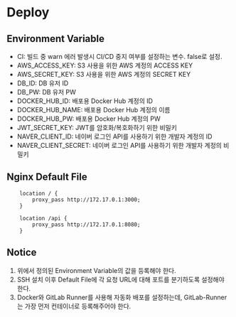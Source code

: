 # Deploy
## Environment Variable
- CI: 빌드 중 warn 에러 발생시 CI/CD 중지 여부를 설정하는 변수. false로 설정.
- AWS_ACCESS_KEY: S3 사용을 위한 AWS 계정의 ACCESS KEY
- AWS_SECRET_KEY: S3 사용을 위한 AWS 계정의 SECRET KEY
- DB_ID: DB 유저 ID
- DB_PW: DB 유저 PW
- DOCKER_HUB_ID: 배포용 Docker Hub 계정의 ID
- DOCKER_HUB_NAME: 배포용 Docker Hub 계정의 이름
- DOCKER_HUB_PW: 배포용 Docker Hub 계정의 PW
- JWT_SECRET_KEY: JWT를 암호화/복호화하기 위한 비밀키
- NAVER_CLIENT_ID: 네이버 로그인 API를 사용하기 위한 개발자 계정의 ID
- NAVER_CLIENT_SECRET: 네이버 로그인 API를 사용하기 위한 개발자 계정의 비밀키

## Nginx Default File
```
	location / {
		proxy_pass http://172.17.0.1:3000;
	}

	location /api {
		proxy_pass http://172.17.0.1:8080;
	}
```

## Notice
1. 위에서 정의된 Environment Variable의 값을 등록해야 한다.
2. SSH 설치 이후 Default File에 각 요청 URL에 대해 포트를 분기하도록 설정해야 한다.
3. Docker와 GitLab Runner를 사용해 자동화 배포를 설정하는데, GitLab-Runner는 가장 먼저 컨테이너로 등록해주어야 한다.